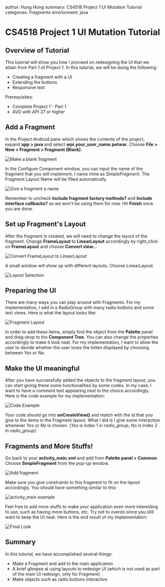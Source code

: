 author: Hung Hong
summary: CS4518 Project 1 UI Mutation Tutorial
categories: Fragments
environment: java



# CS4518 Project 1 UI Mutation Tutorial
## Overview of Tutorial

This tutorial will show you how I proceed on redesigning the UI that we attain from Part 1 of Project 1. In this tutorial, we will be doing the following:

- Creating a fragment with a UI
- Extending the buttons
- Responsive text

Prerequisites:
- Complete Project 1 - Part 1
- AVD with API 27 or higher


## Add a Fragment

In the Project:Android pane which shows the contents of the project, expand **app > java** and select **wpi.your_user_name.petwar**. Choose **File > New > Fragment > Fragment (Blank)**.

![Make a blank fragment](imgs/img_0.png)

In the Configure Component window, you can input the name of the fragment that you will implement. I name mine as *SimpleFragment*. The Fragment Layout Name will be filled automatically.

![Give a fragment a name](imgs/img_1.png)

Remember to uncheck **Include fragment factory methods?** and **Include interface callbacks?** as we won't be using them for now. Hit **Finish** once you are done.


## Set up Fragment's Layout
After the fragment is created, we will need to change the layout of the fragment. Change **FrameLayout** to **LinearLayout** accordingly by right_click on **FrameLayout** and choose **Convert view...**

![Convert FrameLayout to LinearLayout](imgs/img_2.png)

A small window will show up with different layouts. Choose LinearLayout.

![Layout Selection](imgs/img_3.png)


## Preparing the UI
There are many ways you can play around with Fragments. For my implementation, I add in a RadioGroup with many radio buttons and some text views. Here is what the layout looks like:

![Fragment Layout](imgs/img_4.PNG)

In order to add these items, simply find the object from the **Palette** panel and drag-drop to the **Component Tree**. You can also change the properties accordingly to make it look neat. For my implementation, I want to allow the user to decide whether the user loves the kitten displayed by choosing between *Yes* or *No*.

## Make the UI meaningful

After you have successfully added the objects to the fragment layout, you can start giving these some functionalities by some codes. In my case, I want to have a comment text appearing next to the choice accordingly. Here is the code example for my implementation:

![Code Example](imgs/img_5.PNG)

Your code should go into **onCreateView()** and match with the id that you give to the items in the Fragment layout. What I did is I give some interaction whenever *Yes* or *No* is chosen. (*Yes* is index 1 in *radio_group*, *No* is index 2 in *radio_group*)


## Fragments and More Stuffs!
Go back to your **activity_main.xml** and add **<fragment>** from **Palette panel > Common**. Choose **SimpleFragment** from the pop-up window. 

![Add fragment](imgs/img_6.PNG)

Make sure you give constraints to this fragment to fit on the layout accordingly. You should have something similar to this:

![activity_main example](imgs/img_7.PNG)

Feel free to add more stuffs to make your application even more interesting to use, such as having more buttons, etc. Try not to overdo since you still want to keep the UI neat. Here is the end result of my implementation:

![Final Look](imgs/img_8.PNG)


## Summary
In this tutorial, we have accomplished several things:
- Make a Fragment and add to the main application
- A brief glimpse at using layouts to redesign UI (which is not used as part of the main UI redesign, only for Fragment)
- Make objects such as radio buttons interactive